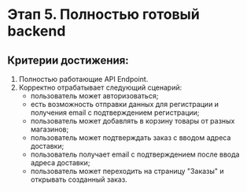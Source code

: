 # Этап 5. Полностью готовый backend

## Критерии достижения:

1. Полностью работающие API Endpoint.
2. Корректно отрабатывает следующий сценарий:
   - пользователь может авторизоваться;
   - есть возможность отправки данных для регистрации и получения email с подтверждением регистрации;
   - пользователь может добавлять в корзину товары от разных магазинов;
   - пользователь может подтверждать заказ с вводом адреса доставки;
   - пользователь получает email с подтверждением после ввода адреса доставки;
   - пользователь может переходить на страницу "Заказы" и открывать созданный заказ.

